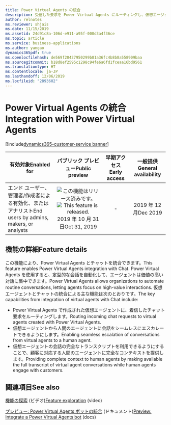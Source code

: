 ```yaml
---
title: Power Virtual Agents の統合
description: 受信した要求を Power Virtual Agents にルーティングし、仮想エージェントから人間のエージェントに会話を完全なコンテキストでエスカレートします。
author: relnotes
ms.reviewer: shjais
ms.date: 11/15/2019
ms.assetid: 24d91c8a-106d-e911-a95f-000d3a4f36ce
ms.topic: article
ms.service: business-applications
ms.author: yangao
dynamics365pdf: true
ms.openlocfilehash: de569f20427950299b81a36fc4b8b8a558909baa
ms.sourcegitcommit: b18d8ef2595c1298c94fe6a6fd1fceaa16bd9561
ms.translationtype: HT
ms.contentlocale: ja-JP
ms.lasthandoff: 12/06/2019
ms.locfileid: "2893602"
---
```

# <a name="integration-with-power-virtual-agents"></a><span data-ttu-id="40ed5-103">Power Virtual Agents の統合</span><span class="sxs-lookup"><span data-stu-id="40ed5-103">Integration with Power Virtual Agents</span></span>
[!include[dynamics365-customer-service banner](../includes/dynamics365-customer-service.md)]

| <span data-ttu-id="40ed5-104">有効対象</span><span class="sxs-lookup"><span data-stu-id="40ed5-104">Enabled for</span></span>    |  <span data-ttu-id="40ed5-105">パブリック プレビュー</span><span class="sxs-lookup"><span data-stu-id="40ed5-105">Public preview</span></span> | <span data-ttu-id="40ed5-106">早期アクセス</span><span class="sxs-lookup"><span data-stu-id="40ed5-106">Early access</span></span> | <span data-ttu-id="40ed5-107">一般提供</span><span class="sxs-lookup"><span data-stu-id="40ed5-107">General availability</span></span> | 
| ---------- | :----------: |:----------: |:----------: |
|<span data-ttu-id="40ed5-108">エンド ユーザー、管理者/作成者による有効化、またはアナリスト</span><span class="sxs-lookup"><span data-stu-id="40ed5-108">End users by admins, makers, or analysts</span></span>|<span data-ttu-id="40ed5-109">![この機能はリリース済みです。](/dynamics365-release-plan/media/green-checkmark.png "この機能はリリース済みです。")</span><span class="sxs-lookup"><span data-stu-id="40ed5-109">![This feature is released.](/dynamics365-release-plan/media/green-checkmark.png "This feature is released.")</span></span> <span data-ttu-id="40ed5-110">2019 年 10 月 31 日</span><span class="sxs-lookup"><span data-stu-id="40ed5-110">Oct 31, 2019</span></span>|-| <span data-ttu-id="40ed5-111">2019 年 12 月</span><span class="sxs-lookup"><span data-stu-id="40ed5-111">Dec 2019</span></span>|






## <a name="feature-details"></a><span data-ttu-id="40ed5-112">機能の詳細</span><span class="sxs-lookup"><span data-stu-id="40ed5-112">Feature details</span></span>
<!--feature detail start -->
<span data-ttu-id="40ed5-113">この機能により、Power Virtual Agents とチャットを統合できます。</span><span class="sxs-lookup"><span data-stu-id="40ed5-113">This feature enables Power Virtual Agents integration with Chat.</span></span> <span data-ttu-id="40ed5-114">Power Virtual Agents を使用すると、定型的な会話を自動化して、エージェントは価値の高い対話に集中できます。</span><span class="sxs-lookup"><span data-stu-id="40ed5-114">Power Virtual Agents allows organizations to automate routine conversations, letting agents focus on high-value interactions.</span></span> <span data-ttu-id="40ed5-115">仮想エージェントとチャットの統合による主な機能は次のとおりです。</span><span class="sxs-lookup"><span data-stu-id="40ed5-115">The key capabilities from integration of virtual agents with Chat include:</span></span>

- <span data-ttu-id="40ed5-116">Power Virtual Agents で作成された仮想エージェントに、着信したチャット要求をルーティングします。</span><span class="sxs-lookup"><span data-stu-id="40ed5-116">Routing incoming chat requests to virtual agents created with Power Virtual Agents.</span></span>
- <span data-ttu-id="40ed5-117">仮想エージェントから人間のエージェントに会話をシームレスにエスカレートできるようにします。</span><span class="sxs-lookup"><span data-stu-id="40ed5-117">Enabling seamless escalation of conversations from virtual agents to a human agent.</span></span>
- <span data-ttu-id="40ed5-118">仮想エージェントの会話の完全なトランスクリプトを利用できるようにすることで、顧客に対応する人間のエージェントに完全なコンテキストを提供します。</span><span class="sxs-lookup"><span data-stu-id="40ed5-118">Providing complete context to human agents by making available the full transcript of virtual agent conversations while human agents engage with customers.</span></span>
<!--feature detail end -->










## <a name="see-also"></a><span data-ttu-id="40ed5-119">関連項目</span><span class="sxs-lookup"><span data-stu-id="40ed5-119">See also</span></span>
<span data-ttu-id="40ed5-120">[機能の探索](https://aka.ms/ROGCS19RW2ROV2) (ビデオ)</span><span class="sxs-lookup"><span data-stu-id="40ed5-120">[Feature exploration](https://aka.ms/ROGCS19RW2ROV2) (video)</span></span>

<span data-ttu-id="40ed5-121">[プレビュー: Power Virtual Agents ボットの統合](https://docs.microsoft.com/dynamics365/omnichannel/administrator/configure-bot-virtual-agent) (ドキュメント)</span><span class="sxs-lookup"><span data-stu-id="40ed5-121">[Preview: Integrate a Power Virtual Agents bot](https://docs.microsoft.com/dynamics365/omnichannel/administrator/configure-bot-virtual-agent) (docs)</span></span>
